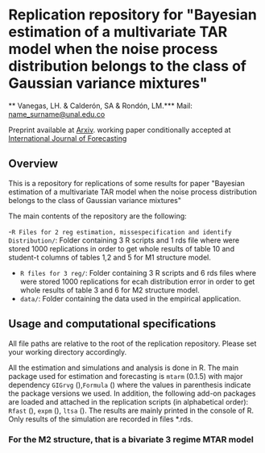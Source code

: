# Replication repository for "Bayesian estimation of a multivariate TAR model when the noise process distribution belongs to the class of Gaussian variance mixtures"

** Vanegas, LH. & Calderón, SA & Rondón, LM.***
Mail: <name_surname@unal.edu.co>


Preprint available at
[Arxiv](https://www.arxiv.org/pdf/2503.04593). working paper conditionally accepted at [International Journal of Forecasting](httts://forecasters.org/ijf)



## Overview

This is a repository for  replications of some results for paper "Bayesian estimation of a multivariate TAR model when the noise process distribution belongs to the class of Gaussian variance mixtures"

The main contents of the repository are the following:

-`R Files for 2 reg estimation, missespecification and identify Distribution/`: Folder containing 3 R scripts and 1 rds file where were stored 1000 replications in order to get whole results of table 10 and student-t columns of tables 1,2 and 5 for M1 structure model.
- `R files for 3 reg/`: Folder containing 3 R scripts and 6 rds files where were stored 1000 replications for ecah distribution error in order to get whole results of table 3 and 6 for M2 structure model.
- `data/`: Folder containing the data used in the empirical application.


## Usage and computational specifications 
All file paths are relative to the root of the replication repository.
Please set your working directory accordingly.

All the estimation and simulations and analysis is done in R. The main package used for
estimation and forecasting is `mtarm` (0.1.5) with major
dependency `GIGrvg` (),`Formula` () where the values in parenthesis indicate
the package versions we used. In addition, the following add-on packages
are loaded and attached in the replication scripts (in alphabetical
order): `Rfast` (), `expm` (), `ltsa` (). The results are mainly printed in the console of R. Only results of the simulation are recorded in files *.rds.



### For the M2 structure, that is a bivariate 3 regime MTAR model

